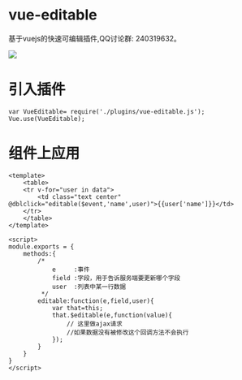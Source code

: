 # vue-editable

基于vuejs的快速可编辑插件,QQ讨论群: 240319632。

 

![](http://ww1.sinaimg.cn/large/823603acgw1ez9njhopgwg20dv07iq61.gif)
 

# 引入插件
```
var VueEditable= require('./plugins/vue-editable.js');
Vue.use(VueEditable);

```
# 组件上应用

```
<template>
    <table>
    <tr v-for="user in data">
        <td class="text center" @dblclick="editable($event,'name',user)">{{user['name']}}</td>
    </tr>
    </table>
</template>

<script>
module.exports = {
    methods:{
        /*
            e     :事件
            field :字段，用于告诉服务端要更新哪个字段
            user  :列表中某一行数据
         */
        editable:function(e,field,user){
            var that=this;
            that.$editable(e,function(value){
                // 这里做ajax请求
                //如果数据没有被修改这个回调方法不会执行
            });
        }
    }
}
</script>
```